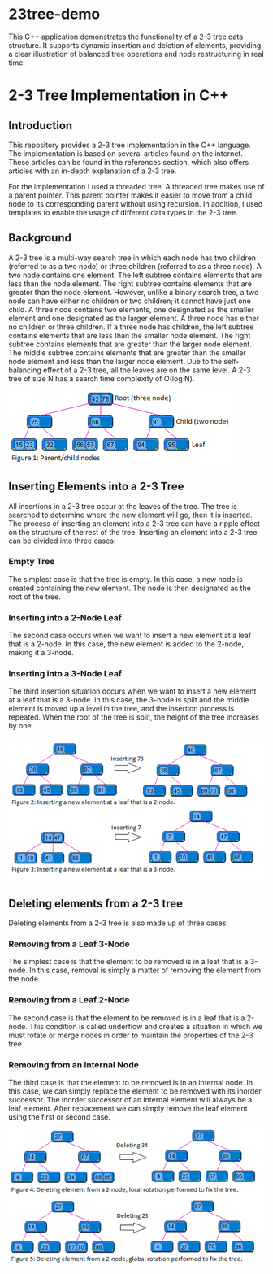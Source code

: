 # 23tree-demo
This C++ application demonstrates the functionality of a 2-3 tree data structure. It supports dynamic insertion and deletion of elements, providing a clear illustration of balanced tree operations and node restructuring in real time.

# 2-3 Tree Implementation in C++

## Introduction

This repository provides a 2-3 tree implementation in the C++ language. The implementation is based on several articles found on the internet. These articles can be found in the references section, which also offers articles with an in-depth explanation of a 2-3 tree.

For the implementation I used a threaded tree. A threaded tree makes use of a parent pointer. This parent pointer makes it easier to move from a child node to its corresponding parent without using recursion. In addition, I used templates to enable the usage of different data types in the 2-3 tree.

## Background

A 2-3 tree is a multi-way search tree in which each node has two children (referred to as a two node) or three children (referred to as a three node). A two node contains one element. The left subtree contains elements that are less than the node element. The right subtree contains elements that are greater than the node element. However, unlike a binary search tree, a two node can have either no children or two children; it cannot have just one child. A three node contains two elements, one designated as the smaller element and one designated as the larger element. A three node has either no children or three children. If a three node has children, the left subtree contains elements that are less than the smaller node element. The right subtree contains elements that are greater than the larger node element. The middle subtree contains elements that are greater than the smaller node element and less than the larger node element. Due to the self-balancing effect of a 2-3 tree, all the leaves are on the same level. A 2-3 tree of size N has a search time complexity of O(log N).

![Parent/child nodes](assets/images/parent-child-nodes.png)

## Inserting Elements into a 2-3 Tree

All insertions in a 2-3 tree occur at the leaves of the tree. The tree is searched to determine where the new element will go, then it is inserted. The process of inserting an element into a 2-3 tree can have a ripple effect on the structure of the rest of the tree. Inserting an element into a 2-3 tree can be divided into three cases:

### Empty Tree

The simplest case is that the tree is empty. In this case, a new node is created containing the new element. The node is then designated as the root of the tree.

### Inserting into a 2-Node Leaf

The second case occurs when we want to insert a new element at a leaf that is a 2-node. In this case, the new element is added to the 2-node, making it a 3-node.

### Inserting into a 3-Node Leaf

The third insertion situation occurs when we want to insert a new element at a leaf that is a 3-node. In this case, the 3-node is split and the middle element is moved up a level in the tree, and the insertion process is repeated. When the root of the tree is split, the height of the tree increases by one.  

![insertion-into-a-2-3-tree](assets/images/insertion-into-a-2-3-tree.png)

## Deleting elements from a 2-3 tree

Deleting elements from a 2-3 tree is also made up of three cases:

### Removing from a Leaf 3-Node

The simplest case is that the element to be removed is in a leaf that is a 3-node. In this case, removal is simply a matter of removing the element from the node.

### Removing from a Leaf 2-Node

The second case is that the element to be removed is in a leaf that is a 2-node. This condition is called underflow and creates a situation in which we must rotate or merge nodes in order to maintain the properties of the 2-3 tree.

### Removing from an Internal Node

The third case is that the element to be removed is in an internal node. In this case, we can simply replace the element to be removed with its inorder successor. The inorder successor of an internal element will always be a leaf element. After replacement we can simply remove the leaf element using the first or second case.

![deletion-from-a-2-3-tree](assets/images/deletion-from-a-2-3-tree.png)






